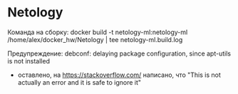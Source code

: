 # Netology
Команда на сборку:
docker build -t netology-ml:netology-ml /home/alex/docker_hw/Netology  | tee netology-ml.build.log

Предупреждение:
debconf: delaying package configuration, since apt-utils is not installed
- оставлено, на https://stackoverflow.com/ написано, что "This is not actually an error and it is safe to ignore it"

